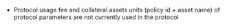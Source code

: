- Protocol usage fee and collateral assets units (policy id + asset name) of protocol parameters are not currently used in the protocol
